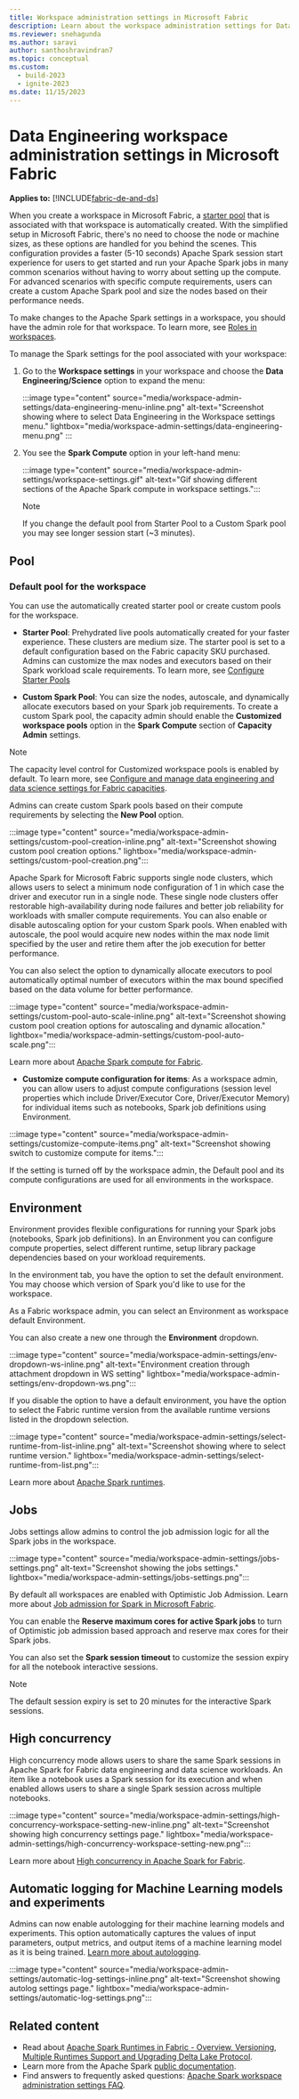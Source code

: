 ```yaml
---
title: Workspace administration settings in Microsoft Fabric
description: Learn about the workspace administration settings for Data Engineering and Science experiences in Fabric.
ms.reviewer: snehagunda
ms.author: saravi
author: santhoshravindran7
ms.topic: conceptual
ms.custom:
  - build-2023
  - ignite-2023
ms.date: 11/15/2023
---
```


# Data Engineering workspace administration settings in Microsoft Fabric

**Applies to:** [!INCLUDE[fabric-de-and-ds](includes/fabric-de-ds.md)]

When you create a workspace in Microsoft Fabric, a [starter pool](spark-compute.md#starter-pools) that is associated with that workspace is automatically created. With the simplified setup in Microsoft Fabric, there's no need to choose the node or machine sizes, as these options are handled for you behind the scenes. This configuration provides a faster (5-10 seconds) Apache Spark session start experience for users to get started and run your Apache Spark jobs in many common scenarios without having to worry about setting up the compute. For advanced scenarios with specific compute requirements, users can create a custom Apache Spark pool and size the nodes based on their performance needs.

To make changes to the Apache Spark settings in a workspace, you should have the admin role for that workspace. To learn more, see [Roles in workspaces](../get-started/roles-workspaces.md).

To manage the Spark settings for the pool associated with your workspace:

1. Go to the **Workspace settings** in your workspace and choose the **Data Engineering/Science** option to expand the menu:

   :::image type="content" source="media/workspace-admin-settings/data-engineering-menu-inline.png" alt-text="Screenshot showing where to select Data Engineering in the Workspace settings menu." lightbox="media/workspace-admin-settings/data-engineering-menu.png" :::

2. You see the **Spark Compute** option in your left-hand menu:

   :::image type="content" source="media/workspace-admin-settings/workspace-settings.gif" alt-text="Gif showing different sections of the Apache Spark compute in workspace settings.":::

   > [!NOTE]
   > If you change the default pool from Starter Pool to a Custom Spark pool you may see longer session start (~3 minutes).

## Pool

### Default pool for the workspace 
You can use the automatically created starter pool or create custom pools for the workspace.

* **Starter Pool**: Prehydrated live pools automatically created for your faster experience. These clusters are medium size. The starter pool is set to a default configuration based on the Fabric capacity SKU purchased. Admins can customize the max nodes and executors based on their Spark workload scale requirements.  To learn more, see [Configure Starter Pools](configure-starter-pools.md)

* **Custom Spark Pool**: You can size the nodes, autoscale, and dynamically allocate executors based on your Spark job requirements. To create a custom Spark pool, the capacity admin should enable the **Customized workspace pools** option in the **Spark Compute** section of **Capacity Admin** settings.
> [!NOTE]
> The capacity level control for Customized workspace pools is enabled by default.
To learn more, see [Configure and manage data engineering and data science settings for Fabric capacities](capacity-settings-management.md).

Admins can create custom Spark pools based on their compute requirements by selecting the **New Pool** option.

:::image type="content" source="media/workspace-admin-settings/custom-pool-creation-inline.png" alt-text="Screenshot showing custom pool creation options." lightbox="media/workspace-admin-settings/custom-pool-creation.png":::

Apache Spark for Microsoft Fabric supports single node clusters, which allows users to select a minimum node configuration of 1 in which case the driver and executor run in a single node. These single node clusters offer restorable high-availability during node failures and better job reliability for workloads with smaller compute requirements. You can also enable or disable autoscaling option for your custom Spark pools. When enabled with autoscale, the pool would acquire new nodes within the max node limit specified by the user and retire them after the job execution for better performance.

You can also select the option to dynamically allocate executors to pool automatically optimal number of executors within the max bound specified based on the data volume for better performance.

:::image type="content" source="media/workspace-admin-settings/custom-pool-auto-scale-inline.png" alt-text="Screenshot showing custom pool creation options for autoscaling and dynamic allocation." lightbox="media/workspace-admin-settings/custom-pool-auto-scale.png":::

Learn more about [Apache Spark compute for Fabric](spark-compute.md).

* **Customize compute configuration for items**: As a workspace admin, you can allow users to adjust compute configurations (session level properties which include Driver/Executor Core, Driver/Executor Memory) for individual items such as notebooks, Spark job definitions using Environment.

:::image type="content" source="media/workspace-admin-settings/customize-compute-items.png" alt-text="Screenshot showing switch to customize compute for items.":::

If the setting is turned off by the workspace admin, the Default pool and its compute configurations are used for all environments in the workspace.

## Environment

Environment provides flexible configurations for running your Spark jobs (notebooks, Spark job definitions). In an Environment you can configure compute properties, select different runtime, setup library package dependencies based on your workload requirements. 

In the environment tab, you have the option to set the default environment. You may choose which version of Spark you'd like to use for the workspace.

As a Fabric workspace admin, you can select an Environment as workspace default Environment.

You can also create a new one through the **Environment** dropdown.

:::image type="content" source="media/workspace-admin-settings/env-dropdown-ws-inline.png" alt-text="Environment creation through attachment dropdown in WS setting" lightbox="media/workspace-admin-settings/env-dropdown-ws.png":::

If you disable the option to have a default environment, you have the option to select the Fabric runtime version from the available runtime versions listed in the dropdown selection. 

:::image type="content" source="media/workspace-admin-settings/select-runtime-from-list-inline.png" alt-text="Screenshot showing where to select runtime version." lightbox="media/workspace-admin-settings/select-runtime-from-list.png":::

Learn more about [Apache Spark runtimes](runtime.md).

## Jobs

Jobs settings allow admins to control the job admission logic for all the Spark jobs in the workspace. 

:::image type="content" source="media/workspace-admin-settings/jobs-settings.png" alt-text="Screenshot showing the jobs settings." lightbox="media/workspace-admin-settings/jobs-settings.png":::

By default all workspaces are enabled with Optimistic Job Admission. Learn more about [Job admission for Spark in Microsoft Fabric](job-admission-management.md).

You can enable the **Reserve maximum cores for active Spark jobs** to turn of Optimistic job admission based approach and reserve max cores for their Spark jobs. 

You can also set the **Spark session timeout** to customize the session expiry for all the notebook interactive sessions. 
> [!NOTE]
> The default session expiry is set to 20 minutes for the interactive Spark sessions.

## High concurrency

High concurrency mode allows users to share the same Spark sessions in Apache Spark for Fabric data engineering and data science workloads. An item like a notebook uses a Spark session for its execution and when enabled allows users to share a single Spark session across multiple notebooks. 

:::image type="content" source="media/workspace-admin-settings/high-concurrency-workspace-setting-new-inline.png" alt-text="Screenshot showing high concurrency settings page." lightbox="media/workspace-admin-settings/high-concurrency-workspace-setting-new.png":::

Learn more about [High concurrency in Apache Spark for Fabric](high-concurrency-overview.md).

## Automatic logging for Machine Learning models and experiments

Admins can now enable autologging for their machine learning models and experiments. This option automatically captures the values of input parameters, output metrics, and output items of a machine learning model as it is being trained.
[Learn more about autologging](https://mlflow.org/docs/latest/tracking.html).

:::image type="content" source="media/workspace-admin-settings/automatic-log-settings-inline.png" alt-text="Screenshot showing autolog settings page." lightbox="media/workspace-admin-settings/automatic-log-settings.png":::

## Related content

* Read about [Apache Spark Runtimes in Fabric - Overview, Versioning, Multiple Runtimes Support and Upgrading Delta Lake Protocol](./runtime.md).
* Learn more from the Apache Spark [public documentation](https://spark.apache.org/docs/latest/configuration.html).
* Find answers to frequently asked questions: [Apache Spark workspace administration settings FAQ](spark-admin-settings-faq.yml).
